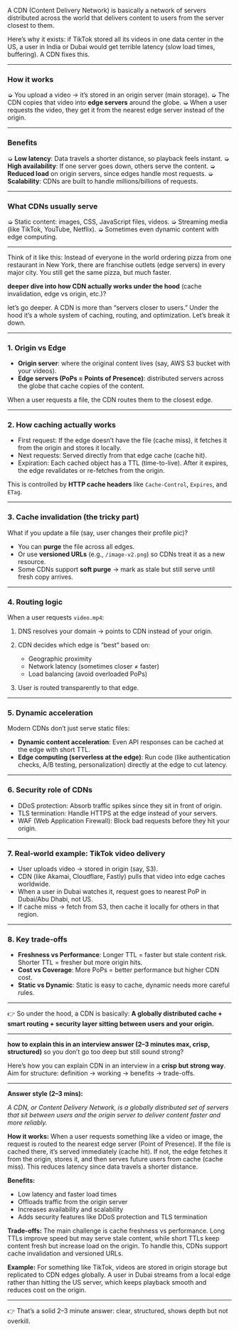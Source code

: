 A CDN (Content Delivery Network) is basically a network of servers distributed across the world that delivers content to users from the server closest to them.

Here’s why it exists: if TikTok stored all its videos in one data center in the US, a user in India or Dubai would get terrible latency (slow load times, buffering). A CDN fixes this.

---

### How it works

➭ You upload a video → it’s stored in an origin server (main storage).
➭ The CDN copies that video into **edge servers** around the globe.
➭ When a user requests the video, they get it from the nearest edge server instead of the origin.

---

### Benefits

➭ **Low latency**: Data travels a shorter distance, so playback feels instant.
➭ **High availability**: If one server goes down, others serve the content.
➭ **Reduced load** on origin servers, since edges handle most requests.
➭ **Scalability**: CDNs are built to handle millions/billions of requests.

---

### What CDNs usually serve

➭ Static content: images, CSS, JavaScript files, videos.
➭ Streaming media (like TikTok, YouTube, Netflix).
➭ Sometimes even dynamic content with edge computing.

---

Think of it like this:
Instead of everyone in the world ordering pizza from one restaurant in New York, there are franchise outlets (edge servers) in every major city. You still get the same pizza, but much faster.

**deeper dive into how CDN actually works under the hood** (cache invalidation, edge vs origin, etc.)?

let’s go deeper. A CDN is more than “servers closer to users.” Under the hood it’s a whole system of caching, routing, and optimization. Let’s break it down.

---

### 1. Origin vs Edge

* **Origin server**: where the original content lives (say, AWS S3 bucket with your videos).
* **Edge servers (PoPs = Points of Presence)**: distributed servers across the globe that cache copies of the content.

When a user requests a file, the CDN routes them to the closest edge.

---

### 2. How caching actually works

* First request: If the edge doesn’t have the file (cache miss), it fetches it from the origin and stores it locally.
* Next requests: Served directly from that edge cache (cache hit).
* Expiration: Each cached object has a TTL (time-to-live). After it expires, the edge revalidates or re-fetches from the origin.

This is controlled by **HTTP cache headers** like `Cache-Control`, `Expires`, and `ETag`.

---

### 3. Cache invalidation (the tricky part)

What if you update a file (say, user changes their profile pic)?

* You can **purge** the file across all edges.
* Or use **versioned URLs** (e.g., `/image-v2.png`) so CDNs treat it as a new resource.
* Some CDNs support **soft purge** → mark as stale but still serve until fresh copy arrives.

---

### 4. Routing logic

When a user requests `video.mp4`:

1. DNS resolves your domain → points to CDN instead of your origin.
2. CDN decides which edge is “best” based on:

   * Geographic proximity
   * Network latency (sometimes closer ≠ faster)
   * Load balancing (avoid overloaded PoPs)
3. User is routed transparently to that edge.

---

### 5. Dynamic acceleration

Modern CDNs don’t just serve static files:

* **Dynamic content acceleration**: Even API responses can be cached at the edge with short TTL.
* **Edge computing (serverless at the edge)**: Run code (like authentication checks, A/B testing, personalization) directly at the edge to cut latency.

---

### 6. Security role of CDNs

* DDoS protection: Absorb traffic spikes since they sit in front of origin.
* TLS termination: Handle HTTPS at the edge instead of your servers.
* WAF (Web Application Firewall): Block bad requests before they hit your origin.

---

### 7. Real-world example: TikTok video delivery

* User uploads video → stored in origin (say, S3).
* CDN (like Akamai, Cloudflare, Fastly) pulls that video into edge caches worldwide.
* When a user in Dubai watches it, request goes to nearest PoP in Dubai/Abu Dhabi, not US.
* If cache miss → fetch from S3, then cache it locally for others in that region.

---

### 8. Key trade-offs

* **Freshness vs Performance**: Longer TTL = faster but stale content risk. Shorter TTL = fresher but more origin hits.
* **Cost vs Coverage**: More PoPs = better performance but higher CDN cost.
* **Static vs Dynamic**: Static is easy to cache, dynamic needs more careful rules.

---

👉 So under the hood, a CDN is basically:
**A globally distributed cache + smart routing + security layer sitting between users and your origin.**

---
**how to explain this in an interview answer (2–3 minutes max, crisp, structured)** so you don’t go too deep but still sound strong?

Here’s how you can explain CDN in an interview in a **crisp but strong way**. Aim for structure: definition → working → benefits → trade-offs.

---

**Answer style (2–3 mins):**

*A CDN, or Content Delivery Network, is a globally distributed set of servers that sit between users and the origin server to deliver content faster and more reliably.*

**How it works:**
When a user requests something like a video or image, the request is routed to the nearest edge server (Point of Presence). If the file is cached there, it’s served immediately (cache hit). If not, the edge fetches it from the origin, stores it, and then serves future users from cache (cache miss). This reduces latency since data travels a shorter distance.

**Benefits:**

* Low latency and faster load times
* Offloads traffic from the origin server
* Increases availability and scalability
* Adds security features like DDoS protection and TLS termination

**Trade-offs:**
The main challenge is cache freshness vs performance. Long TTLs improve speed but may serve stale content, while short TTLs keep content fresh but increase load on the origin. To handle this, CDNs support cache invalidation and versioned URLs.

**Example:**
For something like TikTok, videos are stored in origin storage but replicated to CDN edges globally. A user in Dubai streams from a local edge rather than hitting the US server, which keeps playback smooth and reduces cost on the origin.

---

👉 That’s a solid 2–3 minute answer: clear, structured, shows depth but not overkill.

